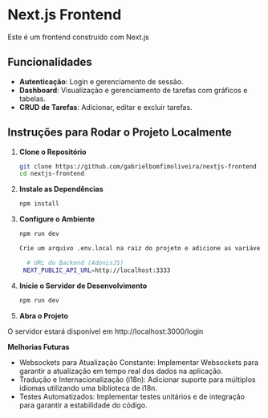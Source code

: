 # Next.js Frontend

Este é um frontend construído com Next.js

## Funcionalidades

- **Autenticação**: Login e gerenciamento de sessão.
- **Dashboard**: Visualização e gerenciamento de tarefas com gráficos e tabelas.
- **CRUD de Tarefas**: Adicionar, editar e excluir tarefas.

## Instruções para Rodar o Projeto Localmente

1. **Clone o Repositório**

   ```bash
   git clone https://github.com/gabrielbomfimoliveira/nextjs-frontend
   cd nextjs-frontend

2. **Instale as Dependências**

   ```bash
   npm install
   
3. **Configure o Ambiente**

   ```bash
   npm run dev

   Crie um arquivo .env.local na raiz do projeto e adicione as variáveis de ambiente necessárias.
   
     # URL do Backend (AdonisJS)
    NEXT_PUBLIC_API_URL=http://localhost:3333
   
4. **Inicie o Servidor de Desenvolvimento**

   ```bash
   npm run dev
   
4. **Abra o Projeto**
   
O servidor estará disponível em http://localhost:3000/login

**Melhorias Futuras**

- Websockets para Atualização Constante: Implementar Websockets para garantir a atualização em tempo real dos dados na aplicação.
- Tradução e Internacionalização (i18n): Adicionar suporte para múltiplos idiomas utilizando uma biblioteca de i18n.
- Testes Automatizados: Implementar testes unitários e de integração para garantir a estabilidade do código.
